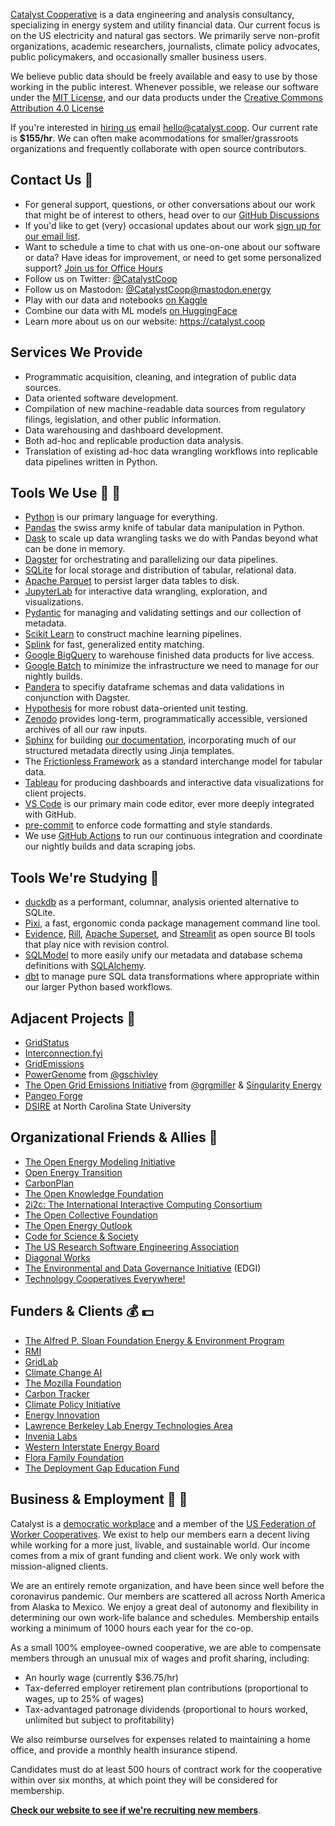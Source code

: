 [Catalyst Cooperative](https://catalyst.coop) is a data engineering and analysis
consultancy, specializing in energy system and utility financial data. Our current
focus is on the US electricity and natural gas sectors. We primarily serve
non-profit organizations, academic researchers, journalists, climate policy advocates,
public policymakers, and occasionally smaller business users.

We believe public data should be freely available and easy to use by those working in
the public interest. Whenever possible, we release our software under the [MIT
License](https://opensource.org/licenses/MIT), and our data products under the [Creative
Commons Attribution 4.0 License](https://creativecommons.org/licenses/by/4.0/)

If you're interested in [hiring us](https://catalyst.coop/hire-catalyst)
email [hello@catalyst.coop](mailto:hello@catalyst.coop). Our current rate is
**$155/hr**. We can often make acommodations for smaller/grassroots organizations and
frequently collaborate with open source contributors.

## Contact Us :love_letter:

- For general support, questions, or other conversations about our work
  that might be of interest to others, head over to our
  [GitHub Discussions](https://github.com/orgs/catalyst-cooperative/discussions)
- If you'd like to get (very) occasional updates about our work
  [sign up for our email list](https://catalyst.coop/updates/).
- Want to schedule a time to chat with us one-on-one about our software or data? Have
  ideas for improvement, or need to get some personalized support? [Join us for Office
  Hours](https://calend.ly/catalyst-cooperative/pudl-office-hours)
- Follow us on Twitter: [@CatalystCoop](https://twitter.com/CatalystCoop)
- Follow us on Mastodon: [@CatalystCoop@mastodon.energy](https://mastodon.energy/@CatalystCoop)
- Play with our data and notebooks [on Kaggle](https://www.kaggle.com/catalystcooperative)
- Combine our data with ML models [on HuggingFace](https://huggingface.co/catalystcooperative)
- Learn more about us on our website: https://catalyst.coop

## Services We Provide

- Programmatic acquisition, cleaning, and integration of public data sources.
- Data oriented software development.
- Compilation of new machine-readable data sources from regulatory filings, legislation,
  and other public information.
- Data warehousing and dashboard development.
- Both ad-hoc and replicable production data analysis.
- Translation of existing ad-hoc data wrangling workflows into replicable data pipelines
  written in Python.

## Tools We Use :hammer: :wrench:

- [Python](https://www.python.org/) is our primary language for everything.
- [Pandas](https://pandas.pydata.org/) the swiss army knife of tabular data manipulation
  in Python.
- [Dask](https://www.dask.org/) to scale up data wrangling tasks we do with Pandas
  beyond what can be done in memory.
- [Dagster](https://dagster.io) for orchestrating and parallelizing our data pipelines.
- [SQLite](https://www.sqlite.org/) for local storage and distribution of tabular,
  relational data.
- [Apache Parquet](https://parquet.apache.org/) to persist larger data tables to disk.
- [JupyterLab](https://jupyter.org/) for interactive data wrangling, exploration, and
  visualizations.
- [Pydantic](https://pydantic-docs.helpmanual.io/) for managing and validating settings
  and our collection of metadata.
- [Scikit Learn](https://scikit-learn.org/) to construct machine learning pipelines.
- [Splink](https://github.com/moj-analytical-services/splink) for fast, generalized
  entity matching.
- [Google BigQuery](https://cloud.google.com/bigquery) to warehouse finished data
  products for live access.
- [Google Batch](https://cloud.google.com/batch/) to minimize the infrastructure we
  need to manage for our nightly builds.
- [Pandera](https://pandera.readthedocs.io/) to specifiy dataframe schemas and data
  validations in conjunction with Dagster.
- [Hypothesis](https://hypothesis.readthedocs.io/) for more robust data-oriented unit
  testing.
- [Zenodo](https://zenodo.org/communities/catalyst-cooperative/) provides long-term,
  programmatically accessible, versioned archives of all our raw inputs.
- [Sphinx](https://www.sphinx-doc.org/) for building [our
  documentation](https://catalystcoop-pudl.readthedocs.io/en/latest/), incorporating
  much of our structured metadata directly using Jinja templates.
- The [Frictionless Framework](https://framework.frictionlessdata.io/) as a standard
  interchange model for tabular data.
- [Tableau](https://www.tableau.com/) for producing dashboards and interactive data
  visualizations for client projects.
- [VS Code](https://code.visualstudio.com/) is our primary main code editor, ever more
  deeply integrated with GitHub.
- [pre-commit](https://pre-commit.com/) to enforce code formatting and style standards.
- We use [GitHub Actions](https://docs.github.com/en/actions) to run our continuous
  integration and coordinate our nightly builds and data scraping jobs.

## Tools We're Studying :construction:

- [duckdb](https://duckdb.org/) as a performant, columnar, analysis oriented alternative
  to SQLite.
- [Pixi](https://github.com/prefix-dev/pixi), a fast, ergonomic conda package management
  command line tool.
- [Evidence](https://evidence.dev/), [Rill](https://www.rilldata.com/),
  [Apache Superset](https://superset.apache.org/), and [Streamlit](https://streamlit.io/)
  as open source BI tools that play nice with revision control.
- [SQLModel](https://sqlmodel.tiangolo.com/) to more easily unify our metadata and
  database schema definitions with [SQLAlchemy](https://www.sqlalchemy.org/).
- [dbt](https://www.getdbt.com/) to manage pure SQL data transformations where
  appropriate within our larger Python based workflows.

## Adjacent Projects :brain:

- [GridStatus](https://github.com/kmax12/gridstatus)
- [Interconnection.fyi](https://www.interconnection.fyi/)
- [GridEmissions](https://gridemissions.jdechalendar.su.domains/#/about)
- [PowerGenome](https://github.com/PowerGenome/PowerGenome) from [@gschivley](https://github.com/gschivley)
- [The Open Grid Emissions Initiative](https://github.com/singularity-energy/open-grid-emissions)
  from [@grgmiller](https://github.com/grgmiller) & [Singularity Energy](https://singularity.energy/)
- [Pangeo Forge](https://pangeo-forge.org/)
- [DSIRE](https://www.dsireusa.org/) at North Carolina State University

## Organizational Friends & Allies :revolving_hearts:

- [The Open Energy Modeling Initiative](https://openmod-initiative.org/)
- [Open Energy Transition](https://openenergytransition.org/)
- [CarbonPlan](https://carbonplan.org/)
- [The Open Knowledge Foundation](https://okfn.org/)
- [2i2c: The International Interactive Computing Consortium](https://2i2c.org/)
- [The Open Collective Foundation](https://opencollective.foundation/)
- [The Open Energy Outlook](https://github.com/TemoaProject/oeo)
- [Code for Science & Society](https://codeforscience.org/)
- [The US Research Software Engineering Association](https://us-rse.org)
- [Diagonal Works](https://diagonal.works/)
- [The Environmental and Data Governance Initiative](https://envirodatagov.org/) (EDGI)
- [Technology Cooperatives Everywhere!](https://tech-coops.xyz/)

## Funders & Clients :moneybag: :dollar:

- [The Alfred P. Sloan Foundation Energy & Environment Program](https://sloan.org/programs/research/energy-and-environment)
- [RMI](https://rmi.org/)
- [GridLab](https://gridlab.org/)
- [Climate Change AI](https://www.climatechange.ai/)
- [The Mozilla Foundation](https://foundation.mozilla.org/en/)
- [Carbon Tracker](https://carbontracker.org)
- [Climate Policy Initiative](https://www.climatepolicyinitiative.org/)
- [Energy Innovation](https://energyinnovation.org/)
- [Lawrence Berkeley Lab Energy Technologies Area](https://eta.lbl.gov/)
- [Invenia Labs](https://www.invenia.ca/)
- [Western Interstate Energy Board](https://www.westernenergyboard.org/)
- [Flora Family Foundation](https://www.florafamily.org/)
- [The Deployment Gap Education Fund](https://www.deploymentgap.fund/)

## Business & Employment :evergreen_tree: :evergreen_tree:

Catalyst is a [democratic workplace](https://institute.coop/) and a member of the [US
Federation of Worker Cooperatives](https://usworker.coop). We exist to help our members
earn a decent living while working for a more just, livable, and sustainable world. Our
income comes from a mix of grant funding and client work. We only work with
mission-aligned clients.

We are an entirely remote organization, and have been since well before the coronavirus
pandemic. Our members are scattered all across North America from Alaska to Mexico. We
enjoy a great deal of autonomy and flexibility in determining our own work-life balance
and schedules. Membership entails working a minimum of 1000 hours each year for the
co-op.

As a small 100% employee-owned cooperative, we are able to compensate members through an
unusual mix of wages and profit sharing, including:

- An hourly wage (currently $36.75/hr)
- Tax-deferred employer retirement plan contributions (proportional to wages, up to 25%
  of wages)
- Tax-advantaged patronage dividends (proportional to hours worked, unlimited but
  subject to profitability)

We also reimburse ourselves for expenses related to maintaining a home office, and
provide a monthly health insurance stipend.

Candidates must do at least 500 hours of contract work for the cooperative within over
six months, at which point they will be considered for membership.

**[Check our website to see if we're recruiting new
members](https://catalyst.coop/work-with-us/)**.
